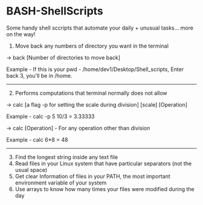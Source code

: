 # BASH-ShellScripts
Some handy shell sccripts that automate your daily + unusual tasks... more on the way!

1. Move back any numbers of directory you want in the terminal

-> back [Number of directories to move back]

Example - If this is your pwd - /home/dev1/Desktop/Shell_scripts, Enter back 3, you'll be in /home.

--------------------------------------------------------------------------------------------------------------------------





2. Performs computations that terminal normally does not allow

-> calc [a flag -p for setting the scale during division] [scale] [Operation]

Example - calc -p 5 10/3 = 3.33333

-> calc [Operation] - For any operation other than division

Example - calc 6*8 = 48

--------------------------------------------------------------------------------------------------------------------------






3. Find the longest string inside any text file
4. Read files in your Linux system that have particular separators (not the usual space)
5. Get clear Information of files in your PATH, the most important environment variable of your system
6. Use arrays to know how many times your files were modified during the day
